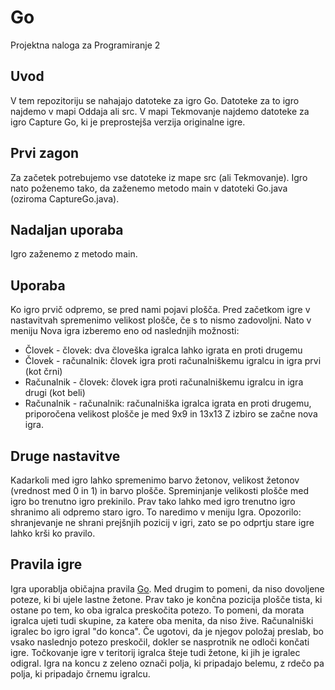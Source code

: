 # Go
Projektna naloga za Programiranje 2

## Uvod
V tem repozitoriju se nahajajo datoteke za igro Go. Datoteke za to igro najdemo v mapi Oddaja ali src. V mapi Tekmovanje najdemo datoteke za igro Capture Go, ki je preprostejša verzija originalne igre.

## Prvi zagon
Za začetek potrebujemo vse datoteke iz mape src (ali Tekmovanje). Igro nato poženemo tako, da zaženemo metodo main v datoteki Go.java (oziroma CaptureGo.java).

## Nadaljan uporaba
Igro zaženemo z metodo main.

## Uporaba
Ko igro prvič odpremo, se pred nami pojavi plošča. Pred začetkom igre v nastavitvah spremenimo velikost plošče, če s to nismo zadovoljni.
Nato v meniju Nova igra izberemo eno od naslednjih možnosti:
- Človek - človek: dva človeška igralca lahko igrata en proti drugemu
- Človek - računalnik: človek igra proti računalniškemu igralcu in igra prvi (kot črni)
- Računalnik - človek: človek igra proti računalniškemu igralcu in igra drugi (kot beli)
- Računalnik - računalnik: računalniška igralca igrata en proti drugemu, priporočena velikost plošče je med 9x9 in 13x13
Z izbiro se začne nova igra.

## Druge nastavitve
Kadarkoli med igro lahko spremenimo barvo žetonov, velikost žetonov (vrednost med 0 in 1) in barvo plošče. Spreminjanje velikosti plošče med igro bo trenutno igro prekinilo.
Prav tako lahko med igro trenutno igro shranimo ali odpremo staro igro. To naredimo v meniju Igra.
Opozorilo: shranjevanje ne shrani prejšnjih pozicij v igri, zato se po odprtju stare igre lahko krši ko pravilo.

## Pravila igre
Igra uporablja običajna pravila [Go](https://en.wikipedia.org/wiki/Rules_of_Go). Med drugim to pomeni, da niso dovoljene poteze, ki bi ujele lastne žetone.
Prav tako je končna pozicija plošče tista, ki ostane po tem, ko oba igralca preskočita potezo. To pomeni, da morata igralca ujeti tudi skupine, za katere oba menita, da niso žive.
Računalniški igralec bo igro igral "do konca". Če ugotovi, da je njegov položaj preslab, bo vsako naslednjo potezo preskočil, dokler se nasprotnik ne odloči končati igre.
Točkovanje igre v teritorij igralca šteje tudi žetone, ki jih je igralec odigral. Igra na koncu z zeleno označi polja, ki pripadajo belemu, z rdečo pa polja, ki pripadajo črnemu igralcu.
